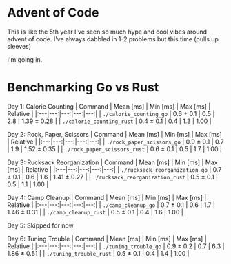# Advent of Code

This is like the 5th year I've seen so much hype and cool vibes around advent of code.
I've always dabbled in 1-2 problems but this time (pulls up sleeves)

I'm going in.


# Benchmarking Go vs Rust

Day 1: Calorie Counting
| Command | Mean [ms] | Min [ms] | Max [ms] | Relative |
|:---|---:|---:|---:|---:|
| `./calorie_counting_go` | 0.6 ± 0.1 | 0.5 | 2.8 | 1.39 ± 0.28 |
| `./calorie_counting_rust` | 0.4 ± 0.1 | 0.4 | 1.3 | 1.00 |

Day 2: Rock, Paper, Scissors
| Command | Mean [ms] | Min [ms] | Max [ms] | Relative |
|:---|---:|---:|---:|---:|
| `./rock_paper_scissors_go` | 0.9 ± 0.1 | 0.7 | 1.9 | 1.52 ± 0.35 |
| `./rock_paper_scissors_rust` | 0.6 ± 0.1 | 0.5 | 1.7 | 1.00 |

Day 3: Rucksack Reorganization
| Command | Mean [ms] | Min [ms] | Max [ms] | Relative |
|:---|---:|---:|---:|---:|
| `./rucksack_reorganization_go` | 0.7 ± 0.1 | 0.6 | 1.6 | 1.41 ± 0.27 |
| `./rucksack_reorganization_rust` | 0.5 ± 0.1 | 0.5 | 1.1 | 1.00 |

Day 4: Camp Cleanup
| Command | Mean [ms] | Min [ms] | Max [ms] | Relative |
|:---|---:|---:|---:|---:|
| `./camp_cleanup_go` | 0.7 ± 0.1 | 0.6 | 1.7 | 1.46 ± 0.31 |
| `./camp_cleanup_rust` | 0.5 ± 0.1 | 0.4 | 1.6 | 1.00 |

Day 5: Skipped for now

Day 6: Tuning Trouble
| Command | Mean [ms] | Min [ms] | Max [ms] | Relative |
|:---|---:|---:|---:|---:|
| `./tuning_trouble_go` | 0.9 ± 0.2 | 0.7 | 6.3 | 1.86 ± 0.51 |
| `./tuning_trouble_rust` | 0.5 ± 0.1 | 0.4 | 1.4 | 1.00 |
